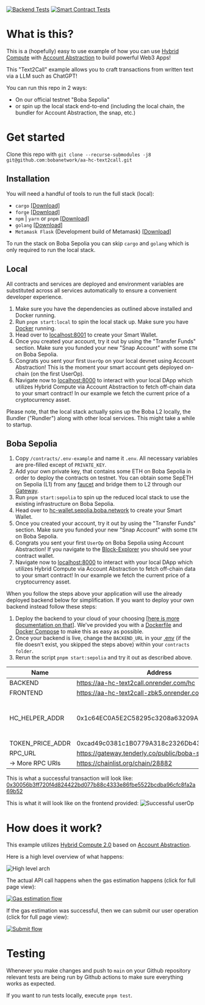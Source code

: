 [![Backend Tests](https://github.com/bobanetwork/aa-hc-example/actions/workflows/backend-tests.yml/badge.svg)](https://github.com/bobanetwork/aa-hc-example/actions/workflows/backend-tests.yml)
[![Smart Contract Tests](https://github.com/bobanetwork/aa-hc-example/actions/workflows/contract-tests.yml/badge.svg)](https://github.com/bobanetwork/aa-hc-example/actions/workflows/contract-tests.yml)

# What is this?
This is a (hopefully) easy to use example of how you can use [Hybrid Compute](https://docs.boba.network/developer/features/aa-basics/hybrid-compute) with [Account Abstraction](https://docs.boba.network/developer/features/aa-basics) to build powerful Web3 Apps!

This "Text2Call" example allows you to craft transactions from written text via a LLM such as ChatGPT! 

You can run this repo in 2 ways: 
- On our official testnet "Boba Sepolia"
- or spin up the local stack end-to-end (including the local chain, the bundler for Account Abstraction, the snap, etc.)

# Get started
Clone this repo with `git clone --recurse-submodules -j8 git@github.com:bobanetwork/aa-hc-text2call.git`

## Installation
You will need a handful of tools to run the full stack (local): 
- `cargo` [[Download]](https://doc.rust-lang.org/cargo/getting-started/installation.html)
- `forge` [[Download]](https://book.getfoundry.sh/getting-started/installation)
- `npm` | `yarn` or `pnpm` [[Download]](https://nodejs.org/en/download/package-manager)
- `golang` [[Download]](https://go.dev/doc/install)
- `Metamask Flask` (Development build of Metamask) [[Download]](https://chromewebstore.google.com/detail/metamask-flask-developmen/ljfoeinjpaedjfecbmggjgodbgkmjkjk)

To run the stack on Boba Sepolia you can skip `cargo` and `golang` which is only required to run the local stack.

## Local
All contracts and services are deployed and environment variables are substituted across all services automatically to ensure a convenient developer experience. 

1. Make sure you have the dependencies as outlined above installed and Docker running.
2. Run `pnpm start:local` to spin the local stack up. Make sure you have [Docker](https://www.docker.com/products/docker-desktop/) running.
3. Head over to [localhost:8001](http://localhost:8001) to create your Smart Wallet.
4. Once you created your account, try it out by using the "Transfer Funds" section. Make sure you funded your new "Snap Account" with some `ETH` on Boba Sepolia.
5. Congrats you sent your first `UserOp` on your local devnet using Account Abstraction! This is the moment your smart account gets deployed on-chain (on the first UserOp).
6. Navigate now to [localhost:8000](http://localhost:8000) to interact with your local DApp which utilizes Hybrid Compute via Account Abstraction to fetch off-chain data to your smart contract! In our example we fetch the current price of a cryptocurrency asset.


Please note, that the local stack actually spins up the Boba L2 locally, the Bundler ("Rundler") along with other local services. This might take a while to startup. 

## Boba Sepolia

1. Copy `/contracts/.env-example` and name it `.env`. All necessary variables are pre-filled except of `PRIVATE_KEY`.
2. Add your own private key, that contains some ETH on Boba Sepolia in order to deploy the contracts on testnet. You can obtain some SepETH on Sepolia (L1) from any [faucet](https://cloud.google.com/application/web3/faucet/ethereum/sepolia) and bridge them to L2 through our [Gateway](https://gateway.boba.network/).
3. Run `pnpm start:sepolia` to spin up the reduced local stack to use the existing infrastructure on Boba Sepolia. 
4. Head over to [hc-wallet.sepolia.boba.network](https://hc-wallet.sepolia.boba.network/) to create your Smart Wallet.
5. Once you created your account, try it out by using the "Transfer Funds" section. Make sure you funded your new "Snap Account" with some `ETH` on Boba Sepolia.
6. Congrats you sent your first `UserOp` on Boba Sepolia using Account Abstraction! If you navigate to the [Block-Explorer](https://testnet.bobascan.com/) you should see your contract wallet.
7. Navigate now to [localhost:8000](http://localhost:8000) to interact with your local DApp which utilizes Hybrid Compute via Account Abstraction to fetch off-chain data to your smart contract! In our example we fetch the current price of a cryptocurrency asset.

When you follow the steps above your application will use the already deployed backend below for simplification. If you want to deploy your own backend instead follow these steps: 
1. Deploy the backend to your cloud of your choosing [[here is more documentation on that](./backend/README.md)]. We've provided you with a [Dockerfile](./backend/Dockerfile) and [Docker Compose](./backend/docker-compose.yml) to make this as easy as possible.
2. Once your backend is live, change the `BACKEND_URL` in your [.env](./contracts/.env) (if the file doesn't exist, you skipped the steps above) within your `contracts folder`. 
3. Rerun the script `pnpm start:sepolia` and try it out as described above.

| Name             | Address                                          | Explainer                           |
|------------------|--------------------------------------------------|-------------------------------------|
| BACKEND          | https://aa-hc-text2call.onrender.com/hc       |                                     |
| FRONTEND         | https://aa-hc-text2call-zbk5.onrender.com   |                                     |
| HC_HELPER_ADDR   | 0x1c64EC0A5E2C58295c3208a63209A2A719dF68D8       | HC Helper is system-wide available  |
| TOKEN_PRICE_ADDR | 0xcad49c0381c1B0779A318c2326Db43A6073adC1e | 
| RPC_URL          | https://gateway.tenderly.co/public/boba-sepolia	 |                                     |
| -> More RPC URls | https://chainlist.org/chain/28882	               |                                     |


This is what a successful transaction will look like: [0x30056b3ff720f4d824422bd077b88c4333e86fbe5522bcdba96cfc8fa2a69b52](https://testnet.bobascan.com/tx/0x30056b3ff720f4d824422bd077b88c4333e86fbe5522bcdba96cfc8fa2a69b52?chainid=28882)

This is what it will look like on the frontend provided:
![Successful userOp](./assets/successful_userop.png "Successful userOp")

# How does it work?
This example utilizes [Hybrid Compute 2.0](https://docs.boba.network/developer/features/aa-basics/hybrid-compute) based on [Account Abstraction](https://docs.boba.network/developer/features/aa-basics#what-is-account-abstraction).

Here is a high level overview of what happens:

![High level arch](./assets/HC-AA-SimplifiedFlow.drawio.png "Rough architecture")


The actual API call happens when the gas estimation happens (click for full page view):

[![Gas estimation flow](./assets/aa_hc_estimation.png "Gas estimation flow")](./assets/aa_hc_estimation.png)


If the gas estimation was successful, then we can submit our user operation (click for full page view):

[![Submit flow](./assets/aa_hc_submit.png "Submit flow")](./assets/aa_hc_submit.png)

# Testing
Whenever you make changes and push to `main` on your Github repository relevant tests are being run by Github actions to make sure everything works as expected.

If you want to run tests locally, execute `pnpm test`.

